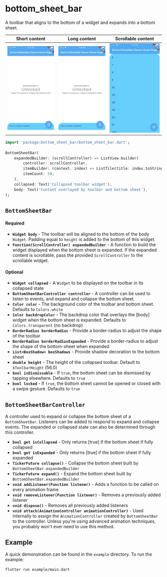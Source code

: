 # bottom_sheet_bar

A toolbar that aligns to the bottom of a widget and expands into a bottom sheet.

| Short content           | Long content      | Scrollable content |
|:-----------------------:|:-----------------:|:------------------:|
|![](swipe_short.gif)     | ![](swipe_up.gif) | ![](scroll.gif)    |

```dart
import 'package:bottom_sheet_bar/bottom_sheet_bar.dart';

BottomSheetBar(
    expandedBuilder: (scrollController) => ListView.builder(
        controller: scrollController, 
        itemBuilder: (context, index) => ListTile(title: index.toString()),
        itemCount: 50,
    ),
    collapsed: Text('Collapsed toolbar widget'),
    body: Text('Content overlayed by toolbar and bottom sheet'),
);
```

## `BottomSheetBar`

#### __Required__
- **`Widget body`** - The toolbar will be aligned to the bottom of the body `Widget`. Padding equal to `height` is added to the bottom of this widget.
- **`Function(ScrollController) expandedBuilder`** - A function to build the widget displayed when the bottom sheet is expanded. If the expanded content is scrollable, pass the provided `ScrollController` to the scrollable widget.

#### __Optional__
- **`Widget collapsed`** - A `Widget` to be displayed on the toolbar in its collapsed state
- **`BottomSheetBarController controller`** - A controller can be used to listen to events, and expand and collapse the bottom sheet.
- **`Color color`** - The background color of the toolbar and bottom sheet. Defaults to `Colors.white`
- **`Color backdropColor`** - The backdrop color that overlays the [body] widget when the bottom sheet is expanded. Defaults to `Colors.transparent` (no backdrop)
- **`BorderRadius borderRadius`** - Provide a border-radius to adjust the shape of the toolbar
- **`BorderRadius borderRadiusExpanded`** - Provide a border-radius to adjust the shape of the bottom-sheet when expanded
- **`List<BoxShadow> boxShadows`** - Provide shadow decoration to the bottom sheet
- **`double height`** - The height of the collapsed toolbar. Default to `kToolbarHeight` (56.0)
- **`bool isDismissable`** - If `true`, the bottom sheet can be dismissed by tapping elsewhere. Defaults to `true`
- **`bool locked`** - If `true`, the bottom sheet cannot be opened or closed with a swipe gesture. Defaults to `true`

## `BottomSheetBarController`

A controller used to expand or collapse the bottom sheet of a `BottomSheetBar`. Listeners can be added to respond to expand and collapse events. The expanded or collapsed state can also be determined through this controller.

- **`bool get isCollapsed`** - Only returns [true] if the bottom sheet if fully collapsed
- **`bool get isExpanded`** - Only returns [true] if the bottom sheet if fully expanded
- **`TickerFuture collapse()`** - Collapse the bottom sheet built by `BottomSheetBar.expandedBuilder`
- **`TickerFuture expand()`** - Expand the bottom sheet built by `BottomSheetBar.expandedBuilder`
- **`void addListener(Function listener)`** - Adds a function to be called on every animation frame
- **`void removeListener(Function listener)`** - Removes a previously added listener
- **`void dispose()`** - Removes all previously added listeners
- **`void attach(AnimationController animationController)`** - Used internally to assign the `AnimationController` created by `BottomSheetBar` to the controller. Unless you're using advanced animation techniques, you probably won't ever need to use this method.

## Example

A quick demonstration can be found in the `example` directory. To run the example:

`flutter run example/main.dart`